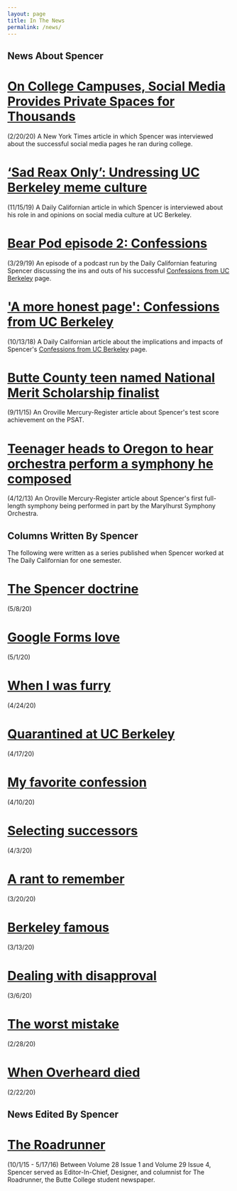 ```yaml
---
layout: page
title: In The News
permalink: /news/
---
```


## News About Spencer

# [On College Campuses, Social Media Provides Private Spaces for Thousands][nyt-article]
(2/20/20)
A New York Times article in which Spencer was interviewed about the successful social media pages he ran during college.

# [‘Sad Reax Only’: Undressing UC Berkeley meme culture][dailycal-sad-reax-article]
(11/15/19)
A Daily Californian article in which Spencer is interviewed about his role in and opinions on social media culture at UC Berkeley.

# [Bear Pod episode 2: Confessions][bearpod-post]
(3/29/19)
An episode of a podcast run by the Daily Californian featuring Spencer discussing the ins and outs of his successful [Confessions from UC Berkeley][confessions-page] page.

# ['A more honest page': Confessions from UC Berkeley][dailycal-honest-article]
(10/13/18)
A Daily Californian article about the implications and impacts of Spencer's [Confessions from UC Berkeley][confessions-page] page.

# [Butte County teen named National Merit Scholarship finalist][nationalmerit-article]
(9/11/15)
An Oroville Mercury-Register article about Spencer's test score achievement on the PSAT.

# [Teenager heads to Oregon to hear orchestra perform a symphony he composed][symphony-article]
(4/12/13)
An Oroville Mercury-Register article about Spencer's first full-length symphony being performed in part by the Marylhurst Symphony Orchestra.

## Columns Written By Spencer
The following were written as a series published when Spencer worked at The Daily Californian for one semester.

# [The Spencer doctrine](https://www.dailycal.org/archives/the-spencer-doctrine/article_d14ba4e4-7c4f-53d7-b228-beed543a16f5.html)
(5/8/20)

# [Google Forms love](https://www.dailycal.org/archives/google-forms-love/article_e38eeb14-bf68-5dd9-8b36-a376301b3e2c.html)
(5/1/20)

# [When I was furry](https://www.dailycal.org/archives/when-i-was-furry/article_a70ea7f7-57ac-5f9b-babe-25e3628191ec.html)
(4/24/20)

# [Quarantined at UC Berkeley](https://www.dailycal.org/archives/quarantined-at-uc-berkeley/article_039a2971-ab8d-53fb-befa-252069345674.html)
(4/17/20)

# [My favorite confession](https://www.dailycal.org/archives/my-favorite-confession/article_7b35c34b-d95e-5d9d-bafe-40acb57d120c.html)
(4/10/20)

# [Selecting successors](https://www.dailycal.org/archives/selecting-successors/article_9f79d283-3c4e-5f50-8d96-768e26b87ad6.html)
(4/3/20)

# [A rant to remember](https://www.dailycal.org/archives/a-rant-to-remember/article_1c372a54-f45c-5a4c-8682-671c16813052.html)
(3/20/20)

# [Berkeley famous](https://www.dailycal.org/archives/berkeley-famous/article_0e8dd8ba-f510-51fd-9609-c7da0325464d.html)
(3/13/20)

# [Dealing with disapproval](https://www.dailycal.org/archives/dealing-with-disapproval/article_a6bc89bb-355d-5a62-bc5f-bceaacffed86.html)
(3/6/20)

# [The worst mistake](https://www.dailycal.org/archives/the-worst-mistake/article_01ec75d2-14fa-59ea-9326-631f1ded3165.html)
(2/28/20)

# [When Overheard died](https://www.dailycal.org/archives/when-overheard-died/article_e0a01fbb-5f29-5b0a-b632-c45018469738.html)
(2/22/20)

## News Edited By Spencer

# [The Roadrunner](https://issuu.com/bcroadrunner)
(10/1/15 - 5/17/16)
Between Volume 28 Issue 1 and Volume 29 Issue 4, Spencer served as Editor-In-Chief, Designer, and columnist for The Roadrunner, the Butte College student newspaper.




[nyt-article]: https://www.nytimes.com/2020/02/20/education/learning/social-media-college.html
[bearpod-post]: https://www.dailycal.org/archives/bear-pod-episode-2-confessions/article_e9ffaaeb-dafe-59fe-aec4-52dc459285e5.html
[confessions-page]: https://www.facebook.com/berkeleyconfessions/
[nationalmerit-article]: https://www.orovillemr.com/2015/09/11/butte-county-teen-named-national-merit-scholarship-semifinalist/
[symphony-article]: https://www.orovillemr.com/2013/04/12/teenager-heads-to-oregon-to-hear-orchestra-perform-a-symphony-he-composed/
[dailycal-honest-article]: https://www.dailycal.org/archives/a-more-honest-page-confessions-from-uc-berkeley/article_2bbcdac0-c2c9-54b5-a3ba-13b5bff17929.html
[dailycal-sad-reax-article]: https://www.dailycal.org/archives/sad-reax-only-undressing-uc-berkeley-meme-culture/article_d8fb0c2e-d0fd-5256-b53d-e6a49166fa82.html